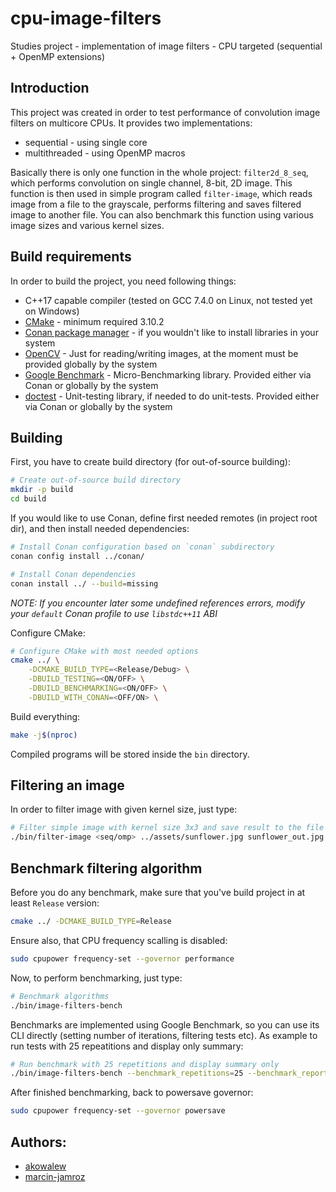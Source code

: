 # cpu-image-filters

Studies project - implementation of image filters - CPU targeted (sequential + OpenMP extensions)

## Introduction

This project was created in order to test performance of convolution image filters on multicore CPUs. It provides two implementations:

- sequential - using single core
- multithreaded - using OpenMP macros

Basically there is only one function in the whole project: `filter2d_8_seq`, which performs convolution on single channel, 8-bit, 2D image. This function is then used in simple program called `filter-image`, which reads image from a file to the grayscale, performs filtering and saves filtered image to another file. You can also benchmark this function using various image sizes and various kernel sizes.

## Build requirements

In order to build the project, you need following things:

- C++17 capable compiler (tested on GCC 7.4.0 on Linux, not tested yet on Windows)
- [CMake](https://cmake.org/download/) - minimum required 3.10.2
- [Conan package manager](https://conan.io/) - if you wouldn't like to install libraries in your system
- [OpenCV](https://opencv.org/) - Just for reading/writing images, at the moment must be provided globally by the system
- [Google Benchmark](https://github.com/google/benchmark) - Micro-Benchmarking library. Provided either via Conan or globally by the system
- [doctest](https://github.com/onqtam/doctest) - Unit-testing library, if needed to do unit-tests. Provided either via Conan or globally by the system

## Building

First, you have to create build directory (for out-of-source building):

```sh
# Create out-of-source build directory
mkdir -p build
cd build
```

If you would like to use Conan, define first needed remotes (in project root dir), and then install needed dependencies:

```sh
# Install Conan configuration based on `conan` subdirectory
conan config install ../conan/

# Install Conan dependencies
conan install ../ --build=missing
```

_NOTE: If you encounter later some undefined references errors, modify your `default` Conan profile to use `libstdc++11` ABI_

Configure CMake:

```sh
# Configure CMake with most needed options
cmake ../ \
	-DCMAKE_BUILD_TYPE=<Release/Debug> \
	-DBUILD_TESTING=<ON/OFF> \
	-DBUILD_BENCHMARKING=<ON/OFF> \
	-DBUILD_WITH_CONAN=<OFF/ON> \
```

Build everything:

```sh
make -j$(nproc)
```

Compiled programs will be stored inside the `bin` directory.

## Filtering an image

In order to filter image with given kernel size, just type:

```sh
# Filter simple image with kernel size 3x3 and save result to the file
./bin/filter-image <seq/omp> ../assets/sunflower.jpg sunflower_out.jpg 3
```

## Benchmark filtering algorithm

Before you do any benchmark, make sure that you've build project in at least `Release` version:

```sh
cmake ../ -DCMAKE_BUILD_TYPE=Release
```

Ensure also, that CPU frequency scalling is disabled:

```sh
sudo cpupower frequency-set --governor performance
```

Now, to perform benchmarking, just type:

```sh
# Benchmark algorithms
./bin/image-filters-bench
```

Benchmarks are implemented using Google Benchmark, so you can use its CLI directly (setting number of iterations, filtering tests etc). As example to run tests with 25 repeatitions and display only summary:

```sh
# Run benchmark with 25 repetitions and display summary only
./bin/image-filters-bench --benchmark_repetitions=25 --benchmark_report_aggregates_only=true
```

After finished benchmarking, back to powersave governor:

```sh
sudo cpupower frequency-set --governor powersave
```

## Authors:

- [akowalew](https://github.com/akowalew)
- [marcin-jamroz](https://github.com/marcin-jamroz)
